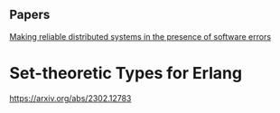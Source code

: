 ## Papers

[Making reliable distributed systems in the presence of software errors](https://erlang.org/download/armstrong_thesis_2003.pdf)

# Set-theoretic Types for Erlang
https://arxiv.org/abs/2302.12783